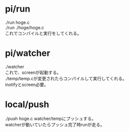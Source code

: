 # pi/run
./run hoge.c  
./run ./hoge/hoge.c  
これでコンパイルと実行をしてくれる。
# pi/watcher
./watcher  
これで、screenが起動する。  
./temp/temp.cが変更されたらコンパイルして実行してくれる。  
inotifyとscreen必要。
# local/push
./push hoge.c
watcher/tempにプッシュする。  
watcherが動いていたらプッシュ完了時runが走る。